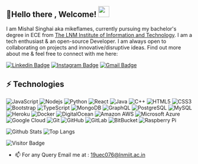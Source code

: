 ## 👋Hello there , Welcome! <img src="https://raw.githubusercontent.com/aemmadi/aemmadi/master/wave.gif" width="30px">

I am Mishal Singhai aka mikeflames, currently pursuing my bachelor's degree in ECE from [The LNM Institute of Information and Technology](https://https://www.lnmiit.ac.in/). 
I am a tech enthusiast & an open-source Developer. I am always open to collaborating on projects and innovative/disruptive ideas. Find out more about me & feel free to connect with me here:

[![Linkedin Badge](https://img.shields.io/badge/-mishal-blue?style=flat-square&logo=Linkedin&logoColor=white&link=https://www.linkedin.com/in/mishal-singhai-6004101b2/)](https://www.linkedin.com/in/mishal-singhai-6004101b2/)
[![Instagram Badge](https://img.shields.io/badge/-mishal-purple?style=flat-square&logo=instagram&logoColor=white&link=https://https://www.instagram.com/mishal_singhai/)](https://https://www.instagram.com/mishal_singhai/)
[![Gmail Badge](https://img.shields.io/badge/-19uec076@lnmiit.ac.in-c14438?style=flat-square&logo=Gmail&logoColor=white&link=mailto:19uec076@lnmiit.ac.in)](mailto:19uec076@lnmiit.ac.in)

## ⚡ Technologies

![JavaScript](https://img.shields.io/badge/-JavaScript-black?style=flat-square&logo=javascript)
![Nodejs](https://img.shields.io/badge/-Nodejs-black?style=flat-square&logo=Node.js)
![Python](https://img.shields.io/badge/-Python-black?style=flat-square&logo=Python)
![React](https://img.shields.io/badge/-React-black?style=flat-square&logo=react)
![Java](https://img.shields.io/badge/-java-E34A86?style=flat-square&logo=java)
![C++](https://img.shields.io/badge/-C++-00599C?style=flat-square&logo=c)
![HTML5](https://img.shields.io/badge/-HTML5-E34F26?style=flat-square&logo=html5&logoColor=white)
![CSS3](https://img.shields.io/badge/-CSS3-1572B6?style=flat-square&logo=css3)
![Bootstrap](https://img.shields.io/badge/-Bootstrap-563D7C?style=flat-square&logo=bootstrap)
![TypeScript](https://img.shields.io/badge/-TypeScript-007ACC?style=flat-square&logo=typescript)
![MongoDB](https://img.shields.io/badge/-MongoDB-black?style=flat-square&logo=mongodb)
![GraphQL](https://img.shields.io/badge/-GraphQL-E10098?style=flat-square&logo=graphql)
![PostgreSQL](https://img.shields.io/badge/-PostgreSQL-336791?style=flat-square&logo=postgresql)
![MySQL](https://img.shields.io/badge/-MySQL-black?style=flat-square&logo=mysql)
![Heroku](https://img.shields.io/badge/-Heroku-430098?style=flat-square&logo=heroku)
![Docker](https://img.shields.io/badge/-Docker-black?style=flat-square&logo=docker)
![DigitalOcean](https://img.shields.io/badge/-Digital%20Ocean-darkblue?style=flat-square&logo=digitalocean)
![Amazon AWS](https://img.shields.io/badge/Amazon%20AWS-232F3E?style=flat-square&logo=amazon-aws)
![Microsoft Azure](https://img.shields.io/badge/Microsoft%20Azure-232F7E?style=flat-square&logo=microsoft-azure)
![Google Cloud](https://img.shields.io/badge/Google%20Cloud-black?style=flat-square&logo=google-cloud)
![Git](https://img.shields.io/badge/-Git-black?style=flat-square&logo=git)
![GitHub](https://img.shields.io/badge/-GitHub-181717?style=flat-square&logo=github)
![GitLab](https://img.shields.io/badge/-GitLab-FCA121?style=flat-square&logo=gitlab)
![BitBucket](https://img.shields.io/badge/-BitBucket-darkblue?style=flat-square&logo=bitbucket)
![Raspberry Pi](https://img.shields.io/badge/-Raspberry%20Pi-C51A4A?style=flat-square&logo=Raspberry-Pi)


![Github Stats](https://github-readme-stats.vercel.app/api?username=mikeflames&count_private=true&show_icons=true&include_all_commits=true)
![Top Langs](https://github-readme-stats.vercel.app/api/top-langs/?username=mikeflames&hide=TeX&layout=compact)

![Visitor Badge](https://visitor-badge.laobi.icu/badge?page_id=mikeflames.mikeflames)
- 📫 For any Query Email me at : 19uec076@lnmiit.ac.in
